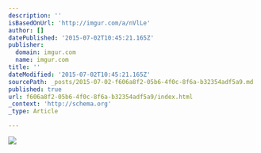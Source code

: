 ```yaml
---
description: ''
isBasedOnUrl: 'http://imgur.com/a/nVlLe'
author: []
datePublished: '2015-07-02T10:45:21.165Z'
publisher:
  domain: imgur.com
  name: imgur.com
title: ''
dateModified: '2015-07-02T10:45:21.165Z'
sourcePath: _posts/2015-07-02-f606a8f2-05b6-4f0c-8f6a-b32354adf5a9.md
published: true
url: f606a8f2-05b6-4f0c-8f6a-b32354adf5a9/index.html
_context: 'http://schema.org'
_type: Article

---
```

![](http://i.imgur.com/RT7e4BH.jpg)